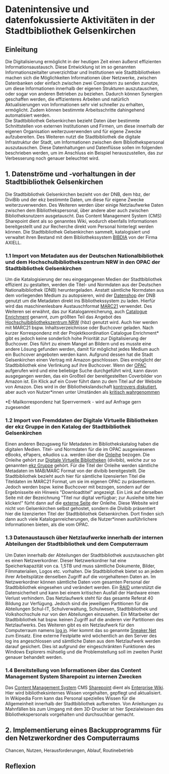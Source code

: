 # Datenintensive und datenfokussierte Aktivitäten in der Stadtbibliothek Gelsenkirchen

## Einleitung

Die Digitalisierung ermöglicht in der heutigen Zeit einen äußerst effizienten Informationsaustausch. Diese Entwicklung ist im so genannten Informationszeitalter unverzichtbar und Institutionen wie Stadtbibliotheken 
machen sich die Möglichkeiten Informationen über Netzwerke, zwischen Datenbanken oder einfach zwischen zwei Computern zu senden zunutze, um diese Informationen innerhalb der eigenen Strukturen auszutauschen, oder 
sogar von anderen Betrieben zu beziehen. Dadurch können Synergien geschaffen werden, die effizienteres Arbeiten und natürlich Aktualisierungen von Informationen sehr viel schneller zu erhalten, ermöglicht. Zudem 
können bestimmte Arbeitsschritte dahingehend automatisiert werden.   
Die Stadtbibliothek Gelsenkirchen bezieht Daten über bestimmte Schnittstellen von externen Institutionen und Firmen, um diese innerhalb der eigenen Organisation weiterzuverwenden und für eigene Zwecke 
aufzubereiten. Des Weiteren nutzt die Stadtbibliothek die digitale Infrastruktur der Stadt, um Informationen zwischen dem Bibliothekspersonal auszutauschen. Diese Datenhaltungen und Datenflüsse sollen im folgenden 
beschrieben werden, um im Anschluss ein Beispiel herauszustellen, das zur Verbesserung noch genauer beleuchtet wird. 

## 1. Datenströme und -vorhaltungen in der Stadtbibliothek Gelsenkirchen

Die Stadtbibliothek Gelsenkirchen bezieht von der DNB, dem hbz, der DiviBib und der ekz bestimmte Daten, um diese für eigene Zwecke weiterzuverwenden. Des Weiteren werden über einige Netzlaufwerke Daten zwischen dem 
Bibliothekspersonal, über andere aber auch zwischen Bibliotheksnutzern ausgetauscht. Das Content Management System (CMS) Sharepoint dient als so genanntes Wiki, wodurch ebenfalls Informationen bereitgestellt und 
zur Recherche direkt vom Personal hinterlegt werden können. Die Stadtbibliothek Gelsenkirchen sammelt, katalogisiert und verwaltet ihren Bestand mit dem 
Bibliothekssystem [BIBDIA](https://www.axiell.de/bibdia/) von der Firma AXIELL. 

  ### 1.1 Import von Metadaten aus der Deutschen Nationalbibliothek und dem Hochschulbibliothekszentrum NRW in den OPAC der Stadtbibliothek Gelsenkirchen

Um die Katalogisierung der neu eingegangenen Medien der Stadtbibliothek effizient zu gestalten, werden die Titel- und Normdaten aus der Deutschen Nationalbibliothek (DNB) 
heruntergeladen. Anstatt sämtliche Normdaten aus dem vorliegenden Medium zu autopsieren, wird der [Datenshop](https://www.dnb.de/DE/Header/Hilfe/datenshop.html) der DNB genutzt um die Metadaten direkt ins 
Bibliothekssystem zu laden. Hierfür wird das maschinenlesbare Austauschformat [MARC21](https://www.dnb.de/DE/Standardisierung/Formate/MARC21/marc21_node.html) verwendet. 
Des Weiteren sei erwähnt, das zur Kataloganreicherung, auch [Catalogue Enrichment](https://www.hbz-nrw.de/produkte/digitalisierung/catalogue-enrichment) genannt, zum größten Teil das Angebot des 
[Hochschulbibliothekszentrum NRW](https://www.hbz-nrw.de/ueber-uns) (hbz) genutzt wird. Auch hier werden mit MARC21 bspw. Inhaltsverzeichnisse oder Buchcover geladen. Nach kurzer Korrespondenz mit der 
Projektkoordination Catalogue Enrichment* gibt es jedoch keine sonderlich hohe Priorität zur Digitalisierung der Buchcover. Dies führt zu einem Mangel an Bildern und es musste eine andere Lösung gefunden werden, damit 
für möglichst jedes Medium auch ein Buchcover angeboten werden kann. Aufgrund dessen hat die Stadt Gelsenkirchen einen Vertrag mit Amazon geschlossen. Dies ermöglicht der Stadtbibliothek eine Verlinkung auf ihre 
Buchcover. Wenn der [OPAC](https://katalog.stadtbibliothek-ge.de/opax/de/qsim.html.S) aufgerufen wird und eine beliebige Suche durchgeführt wird, kann davon ausgegangen werden, das ein Großteil der bereitgestellten 
Coverbilder von Amazon ist. Ein Klick auf ein Cover führt dann zu dem Titel auf der Website von Amazon. Dies wird in der Bibliothekslandschaft [kontrovers diskutiert](https://www.kribiblio.de/?p=681), aber auch von Nutzer*innen unter Umständen als [kritisch 
wahrgenommen](https://www.bib-info.de/verband/publikationen/aktuell.html?tx_ttnews%5Btt_news%5D=4524&cHash=d764971a32) 

*E-Mailkorrespondenz hat Sperrvermerk - wird auf Anfrage gern zugesendet
 
  ### 1.2 Import von Fremddaten der Digitale Virtuelle Bibliotheken der ekz Gruppe in den Katalog der Stadtbibliothek Gelsenkirchen 

Einen anderen Bezugsweg für Metadaten im Bibliothekskatalog haben die digitalen Medien. Titel- und Normdaten für die im OPAC ausgewiesenen eBooks, ePapers, eAudios u.a. werden über 
die [Onleihe](http://www.onleihe.net/) bezogen. Die Onleihe gehört zur [Digitale Virtuelle Bibliotheken](http://www.onleihe.net/unternehmen.html) (divibib), welche zur so genannten [ekz 
Gruppe](http://www.onleihe.net/unternehmen/die-ekz-gruppe.html) gehört. Für die Titel der Onleihe werden sämtliche Metadaten im MAB/MARC Format von der divibib bereitgestellt. Die Stadtbibliothek bezieht auch hier für 
sämtliche lizensierten Titel die Titeldaten im MARC21 Format, um sie im eigenen OPAC zu präsentieren. Jedoch werden bspw. keine Buchcover mit bezogen, sondern auf der Ergebnisseite ein Hinweis "Downloadtitel" 
angezeigt. Ein Link auf derselben Seite mit der Bezeichnung "Titel nur digital verfügbar; zur Ausleihe bitte hier klicken!" fürht dann auf die [externe 
Seite](https://ebib.onleihe.de/gelsenkirchen/frontend/welcome,51-0-0-100-0-0-1-0-0-0-0.html) der Onleihe. Diese Website wird nicht von Gelsenkirchen selbst gehostet, sondern die Divibib präsentiert hier die 
lizenzierten Titel der Stadtbibliothek Gelsenkirchen. Dort finden sich dann auch viele Kataloganreicherungen, die Nutzer*innen ausführlichere Informationen bieten, als die vom OPAC.

  ### 1.3 Datenaustausch über Netzlaufwerke innerhalb der internen Abteilungen der Stadtbibliothek und dem Computerraum

Um Daten innerhalb der Abteilungen der Stadtbibliothek auszutauschen gibt es einen Netzwerkordner. Dieser Netzwerkordner hat eine Speicherkapazität von ca. 1,5TB und muss sämtliche Dokumente, Bilder, 
Filmmaterialien, Logos etc. vorhalten. Die Stadtbibliothek bietet so an jedem ihrer Arbeitsplätze denselben Zugriff auf die vorgehaltenen Daten an. Im Netzwerkordner können sämtliche Daten vom gesamten Personal 
der Stadtbibliothek eingesehen und verändert werden. Ein [RAID](https://www.elektronik-kompendium.de/sites/com/1001011.htm) unterstützt die Datensicherheit und kann bei einem kritischen Ausfall der Hardware einen 
Verlust verhindern. Das Netzlaufwerk steht für das gesamte Referat 40 Bildung zur Verfügung. Jedoch sind die jeweiligen Partitionen für die Abteilungen Schul-IT, Schulverwaltung, Schulwesen, Stadtbibliothek und 
Volkshochschule nur von den Abteilungen einzusehen. Ein Mitarbeiter der Stadtbibliothek hat bspw. keinen Zugriff auf die anderen vier Partitionen des Netzlaufwerks.
Des Weiteren gibt es ein Netzlaufwerk für den Computerraum namens [log in](https://stadtbibliothek.gelsenkirchen.de/Homepage/Bibliotheken/Medienzentrum/login.asp). Hier kommt das so genannte [Sneaker 
Net](https://www.bet.de/lexikon/sneakernet/) zum Einsatz. Eine externe Festplatte wird wöchentlich an den Server des log ins angeschlossen und sämtliche Daten aus dem Netzlaufwerk werden darauf gesichert. Dies ist 
aufgrund der eingeschränkten Funktionen des Windows Explorers mühselig und die Problemstellung soll im zweiten Punkt genauer behandelt werden.

  ### 1.4 Bereitstellung von Informationen über das Content Management System Sharepoint zu internen Zwecken
 
Das [Content Management System](https://wirtschaftslexikon.gabler.de/definition/content-management-system-cms-31303) CMS [Sharepoint](https://products.office.com/de-de/sharepoint/collaboration) dient als 
[Enterprise Wiki](https://it-service.network/blog/2017/07/20/enterprise-wiki-chancen-und-risiken/). Hier wird bibliotheksinternes Wissen vorgehalten, gepflegt und aktualisiert. In Wikipedia Form kann das Personal 
spezielles Wissen für die Allgemeinheit innerhalb der Stadtbibliothek aufbereiten. Von Anleitungen zu Mahnfällen bis zum Umgang mit dem 3D-Drucker ist hier Spezialwissen des Bibliothekspersonals vorgehalten und 
durchsuchbar gemacht.  


## 2. Implementierung eines Backupprogramms für den Netzwerkordner des Computerraums

Chancen, Nutzen, Herausforderungen, Ablauf, Routinebetrieb


## Reflexion


